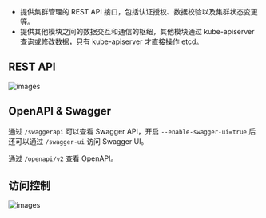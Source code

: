 - 提供集群管理的 REST API 接口，包括认证授权、数据校验以及集群状态变更等。
- 提供其他模块之间的数据交互和通信的枢纽，其他模块通过 kube-apiserver 查询或修改数据，只有 kube-apiserver 才直接操作 etcd。

## REST API

![images](http://70data.net/upload/kubernetes/709700eea03075bed35c25b5b6cdefda.png)

## OpenAPI & Swagger

通过 `/swaggerapi` 可以查看 Swagger API，开启 `--enable-swagger-ui=true` 后还可以通过 `/swagger-ui` 访问 Swagger UI。

通过 `/openapi/v2` 查看 OpenAPI。

## 访问控制

![images](http://70data.net/upload/kubernetes/assets_-LDAOok5ngY4pc1lEDes_-LpOIkR-zouVcB8QsFj__-LpOIpdEZgWQrGyDjwu1_access_control.png)
